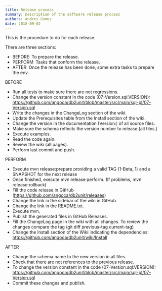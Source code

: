 ```yaml
---
title: Release process
summary: Description of the software release process
authors: Andres Gomez
date: 2018-09-02
---
```


This is the procedure to do for each release.

There are three sections:

* BEFORE: To prepare the release.
* PERFORM: Tasks that conform the release.
* AFTER: Once the release has been done, some extra tasks to prepare the env.

BEFORE

* Run all tests to make sure there are not regressions.
* Change the version constant in the code (07-Version.sql:VERSION):
https://github.com/angoca/db2unit/blob/master/src/main/sql-pl/07-Version.sql
* Write the changes in the ChangeLog section of the wiki.
* Update the Prerequisites table from the Install section of the wiki.
* Change the version in the documentation (Version:) of all source files.
* Make sure the schema reflects the version number to release (all files.)
* Execute examples.
* Read the code again.
* Review the wiki (all pages).
* Perform last commit and push.

PERFORM

* Execute mvn release:prepare providing a valid TAG (1-Beta, 1) and a SNAPSHOT
  for the next release
* Once finished, execute mvn release:perform.
  (If problems, mvn release:rollback)
* Fill the code release in GitHub (https://github.com/angoca/db2unit/releases)
* Change the link in the sidebar of the wiki in GitHub.
* Change the link in the README.txt.
* Execute mvn.
* Publish the generated files in GitHub Releases.
* Fill the ChangeLog page in the wiki with all changes. To review the changes
  compare the tag (git diff previous-tag current-tag)
* Change the Install section of the Wiki indicating the dependencies:
  https://github.com/angoca/db2unit/wiki/Install

AFTER

* Change the schema name to the new version in all files.
* Check that there are not references to the previous release.
* To change the version constant in the code (07-Version.sql:VERSION):
https://github.com/angoca/db2unit/blob/master/src/main/sql-pl/07-Version.sql
* Commit these changes and publish.
